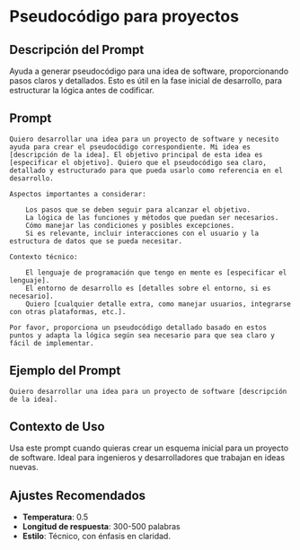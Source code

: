 # Pseudocódigo para proyectos

## Descripción del Prompt
Ayuda a generar pseudocódigo para una idea de software, proporcionando pasos claros y detallados. Esto es útil en la fase inicial de desarrollo, para estructurar la lógica antes de codificar.

## Prompt
```
Quiero desarrollar una idea para un proyecto de software y necesito ayuda para crear el pseudocódigo correspondiente. Mi idea es [descripción de la idea]. El objetivo principal de esta idea es [especificar el objetivo]. Quiero que el pseudocódigo sea claro, detallado y estructurado para que pueda usarlo como referencia en el desarrollo.

Aspectos importantes a considerar:

    Los pasos que se deben seguir para alcanzar el objetivo.
    La lógica de las funciones y métodos que puedan ser necesarios.
    Cómo manejar las condiciones y posibles excepciones.
    Si es relevante, incluir interacciones con el usuario y la estructura de datos que se pueda necesitar.

Contexto técnico:

    El lenguaje de programación que tengo en mente es [especificar el lenguaje].
    El entorno de desarrollo es [detalles sobre el entorno, si es necesario].
    Quiero [cualquier detalle extra, como manejar usuarios, integrarse con otras plataformas, etc.].

Por favor, proporciona un pseudocódigo detallado basado en estos puntos y adapta la lógica según sea necesario para que sea claro y fácil de implementar.
```

## Ejemplo del Prompt
```plaintext
Quiero desarrollar una idea para un proyecto de software [descripción de la idea].
```

## Contexto de Uso
Usa este prompt cuando quieras crear un esquema inicial para un proyecto de software. Ideal para ingenieros y desarrolladores que trabajan en ideas nuevas.

## Ajustes Recomendados
- **Temperatura**: 0.5
- **Longitud de respuesta**: 300-500 palabras
- **Estilo**: Técnico, con énfasis en claridad.
